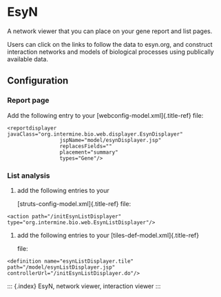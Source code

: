 # EsyN

A network viewer that you can place on your gene report and list pages.

Users can click on the links to follow the data to esyn.org, and construct interaction networks and models of biological processes using publically available data.

## Configuration

### Report page

Add the following entry to your \[webconfig-model.xml\]{.title-ref} file:

```text
<reportdisplayer javaClass="org.intermine.bio.web.displayer.EsynDisplayer"
                 jspName="model/esynDisplayer.jsp"
                 replacesFields=""
                 placement="summary"
                 types="Gene"/>
```

### List analysis

1. add the following entries to your

   \[struts-config-model.xml\]{.title-ref} file:

```text
<action path="/initEsynListDisplayer" type="org.intermine.bio.web.EsynListDisplayer"/>
```

1. add the following entries to your \[tiles-def-model.xml\]{.title-ref}

   file:

```text
<definition name="esynListDisplayer.tile" path="/model/esynListDisplayer.jsp" controllerUrl="/initEsynListDisplayer.do"/>
```

::: {.index} EsyN, network viewer, interaction viewer :::

